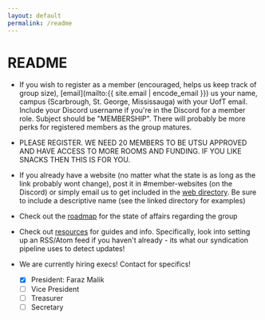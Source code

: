 ```yaml
---
layout: default
permalink: /readme
---
```


# README

- If you wish to register as a member (encouraged, helps us keep track of group size), [email](mailto:{{ site.email | encode_email }}) us your name, campus (Scarbrough, St. George, Mississauga) with your UofT email. Include your Discord username if you're in the Discord for a member role. Subject should be "MEMBERSHIP". There will probably be more perks for registered members as the group matures.

- PLEASE REGISTER. WE NEED 20 MEMBERS TO BE UTSU APPROVED AND HAVE ACCESS TO MORE ROOMS AND FUNDING. IF YOU LIKE SNACKS THEN THIS IS FOR YOU.

- If you already have a website (no matter what the state is as long as the link probably wont change), post it in 
#⁠member-websites (on the Discord) or simply email us to get included in the [web directory](/dir). Be sure to include a descriptive name (see the linked directory for examples)

- Check out the [roadmap](/roadmap) for the state of affairs regarding the group

- Check out [resources](/resources) for guides and info. Specifically, look into setting up an RSS/Atom feed if you haven't already - its what our syndication pipeline uses to detect updates!

- We are currently hiring execs! Contact for specifics!
    - [x] President: Faraz Malik
    - [ ] Vice President
    - [ ] Treasurer
    - [ ] Secretary